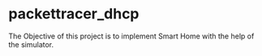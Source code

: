# packettracer_dhcp
The Objective of this project is to implement Smart Home with the help of the simulator.
